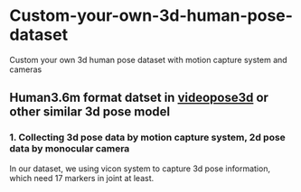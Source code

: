 # Custom-your-own-3d-human-pose-dataset
Custom your own 3d human pose dataset with motion capture system and cameras

## Human3.6m format datset in [videopose3d](https://github.com/facebookresearch/VideoPose3D) or other similar 3d pose model

### 1. Collecting 3d pose data by motion capture system, 2d pose data by monocular camera
In our dataset, we using vicon system to capture 3d pose information, which need 17 markers in joint at least.
